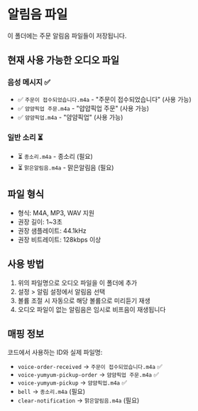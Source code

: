 # 알림음 파일

이 폴더에는 주문 알림음 파일들이 저장됩니다.

## 현재 사용 가능한 오디오 파일

### 음성 메시지 ✅
- ✅ `주문이 접수되었습니다.m4a` - "주문이 접수되었습니다" (사용 가능)
- ✅ `얌얌픽업 주문.m4a` - "얍얍픽업 주문" (사용 가능)
- ✅ `얌얌픽업.m4a` - "얌얌픽업" (사용 가능)

### 일반 소리 ⏳
- ⏳ `종소리.m4a` - 종소리 (필요)
- ⏳ `맑은알림음.m4a` - 맑은알림음 (필요)

## 파일 형식
- 형식: M4A, MP3, WAV 지원
- 권장 길이: 1~3초
- 권장 샘플레이트: 44.1kHz
- 권장 비트레이트: 128kbps 이상

## 사용 방법
1. 위의 파일명으로 오디오 파일을 이 폴더에 추가
2. 설정 > 알림 설정에서 알림음 선택
3. 볼륨 조절 시 자동으로 해당 볼륨으로 미리듣기 재생
4. 오디오 파일이 없는 알림음은 임시로 비프음이 재생됩니다

## 매핑 정보
코드에서 사용하는 ID와 실제 파일명:
- `voice-order-received` → `주문이 접수되었습니다.m4a` ✅
- `voice-yumyum-pickup-order` → `얌얌픽업 주문.m4a` ✅
- `voice-yumyum-pickup` → `얌얌픽업.m4a` ✅
- `bell` → `종소리.m4a` (필요)
- `clear-notification` → `맑은알림음.m4a` (필요)

